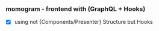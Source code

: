 ### momogram - frontend with (GraphQL + Hooks)

- [x] using not {Components/Presenter} Structure but Hooks
  